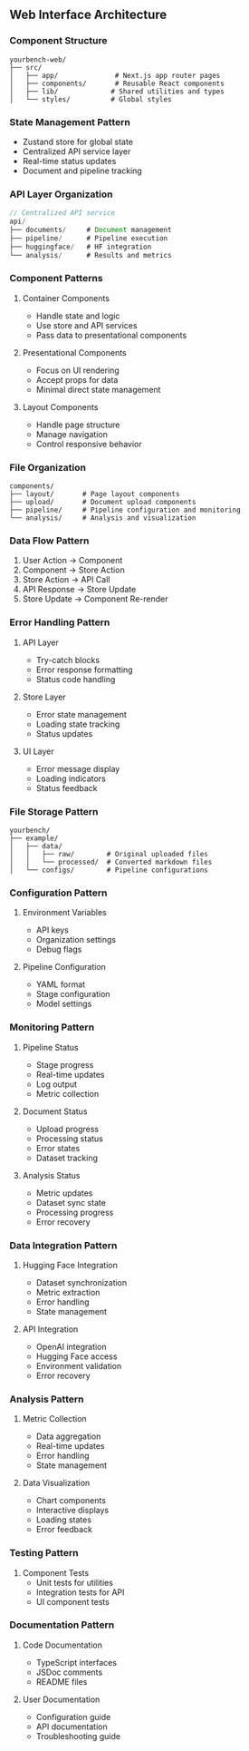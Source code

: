 ## Web Interface Architecture

### Component Structure
```
yourbench-web/
├── src/
│   ├── app/              # Next.js app router pages
│   ├── components/       # Reusable React components
│   ├── lib/             # Shared utilities and types
│   └── styles/          # Global styles
```

### State Management Pattern
- Zustand store for global state
- Centralized API service layer
- Real-time status updates
- Document and pipeline tracking

### API Layer Organization
```typescript
// Centralized API service
api/
├── documents/     # Document management
├── pipeline/      # Pipeline execution
├── huggingface/   # HF integration
└── analysis/      # Results and metrics
```

### Component Patterns
1. Container Components
   - Handle state and logic
   - Use store and API services
   - Pass data to presentational components

2. Presentational Components
   - Focus on UI rendering
   - Accept props for data
   - Minimal direct state management

3. Layout Components
   - Handle page structure
   - Manage navigation
   - Control responsive behavior

### File Organization
```
components/
├── layout/       # Page layout components
├── upload/       # Document upload components
├── pipeline/     # Pipeline configuration and monitoring
└── analysis/     # Analysis and visualization
```

### Data Flow Pattern
1. User Action → Component
2. Component → Store Action
3. Store Action → API Call
4. API Response → Store Update
5. Store Update → Component Re-render

### Error Handling Pattern
1. API Layer
   - Try-catch blocks
   - Error response formatting
   - Status code handling

2. Store Layer
   - Error state management
   - Loading state tracking
   - Status updates

3. UI Layer
   - Error message display
   - Loading indicators
   - Status feedback

### File Storage Pattern
```
yourbench/
├── example/
│   ├── data/
│   │   ├── raw/        # Original uploaded files
│   │   └── processed/  # Converted markdown files
│   └── configs/        # Pipeline configurations
```

### Configuration Pattern
1. Environment Variables
   - API keys
   - Organization settings
   - Debug flags

2. Pipeline Configuration
   - YAML format
   - Stage configuration
   - Model settings

### Monitoring Pattern
1. Pipeline Status
   - Stage progress
   - Real-time updates
   - Log output
   - Metric collection

2. Document Status
   - Upload progress
   - Processing status
   - Error states
   - Dataset tracking

3. Analysis Status
   - Metric updates
   - Dataset sync state
   - Processing progress
   - Error recovery

### Data Integration Pattern
1. Hugging Face Integration
   - Dataset synchronization
   - Metric extraction
   - Error handling
   - State management

2. API Integration
   - OpenAI integration
   - Hugging Face access
   - Environment validation
   - Error recovery

### Analysis Pattern
1. Metric Collection
   - Data aggregation
   - Real-time updates
   - Error handling
   - State management

2. Data Visualization
   - Chart components
   - Interactive displays
   - Loading states
   - Error feedback

### Testing Pattern
1. Component Tests
   - Unit tests for utilities
   - Integration tests for API
   - UI component tests

### Documentation Pattern
1. Code Documentation
   - TypeScript interfaces
   - JSDoc comments
   - README files

2. User Documentation
   - Configuration guide
   - API documentation
   - Troubleshooting guide